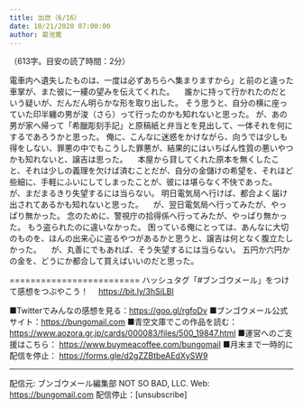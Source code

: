 ```yaml
---
title: 出世（6/16）
date: 10/21/2020 07:00:00
author: 菊池寛
---
```


（613字。目安の読了時間：2分）

電車内へ遺失したものは、一度は必ずあちらへ集まりますから」と前のと違った車掌が、また彼に一縷の望みを伝えてくれた。
　誰かに持って行かれたのだという疑いが、だんだん明らかな形を取り出した。
そう思うと、自分の横に座っていた印半纏の男が浚（さら）って行ったのかも知れないと思った。
が、あの男が家へ帰って「希臘彫刻手記」と原稿紙と弁当とを見出して、一体それを何にするであろうかと思った。
俺に、こんなに迷惑をかけながら、向うでは少しも得をしない、罪悪の中でもこうした罪悪が、結果的にはいちばん性質の悪いやつかも知れないと、譲吉は思った。
　本屋から貸してくれた原本を無くしたこと、それは少しの義理を欠けば済むことだが、自分の金儲けの希望を、それほど些細に、手軽にふいにしてしまったことが、彼には堪らなく不快であった。
が、まだまるきり失望するには当らない。
明日電気局へ行けば、都合よく届け出されてあるかも知れないと思った。
　が、翌日電気局へ行ってみたが、やっぱり無かった。
念のために、警視庁の拾得係へ行ってみたが、やっぱり無かった。
もう盗られたのに違いなかった。
困っている俺にとっては、あんなに大切のものを、ほんの出来心に盗るやつがあるかと思うと、譲吉は何となく腹立たしかった。
　が、丸善にでもあれば、そう失望するには当らない。
五円か六円かの金を、どうにか都合して買えばいいのだと思った。

=========================
ハッシュタグ「#ブンゴウメール」をつけて感想をつぶやこう！　
https://bit.ly/3hSiLBl

■Twitterでみんなの感想を見る：https://goo.gl/rgfoDv
■ブンゴウメール公式サイト：https://bungomail.com
■青空文庫でこの作品を読む：https://www.aozora.gr.jp/cards/000083/files/500_19847.html
■運営へのご支援はこちら： https://www.buymeacoffee.com/bungomail
■月末まで一時的に配信を停止： https://forms.gle/d2gZZBtbeAEdXySW9

-------
配信元: ブンゴウメール編集部
NOT SO BAD, LLC.
Web: https://bungomail.com
配信停止：[unsubscribe]

